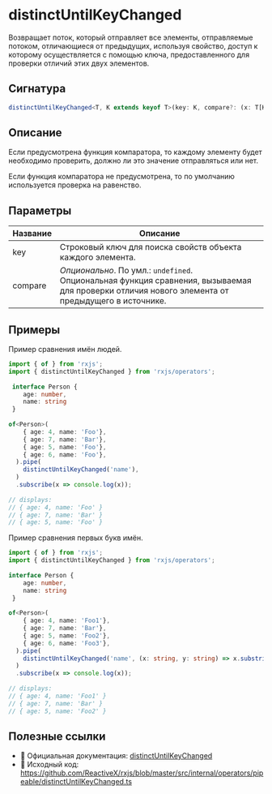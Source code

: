 # distinctUntilKeyChanged

Возвращает поток, который отправляет все элементы, отправляемые потоком, отличающиеся от предыдущих, используя свойство, доступ к которому осуществляется с помощью ключа, предоставленного для проверки отличий этих двух элементов.

## Сигнатура

```typescript
distinctUntilKeyChanged<T, K extends keyof T>(key: K, compare?: (x: T[K], y: T[K]) => boolean): MonoTypeOperatorFunction<T>distinctUntilKeyChanged<T, K extends keyof T>(key: K, compare?: (x: T[K], y: T[K]) => boolean): MonoTypeOperatorFunction<T>
```

## Описание

Если предусмотрена функция компаратора, то каждому элементу будет необходимо проверить, должно ли это значение отправляться или нет.

Если функция компаратора не предусмотрена, то по умолчанию используется проверка на равенство.

## Параметры

| Название | Описание |
|-|-|
| key | Строковый ключ для поиска свойств объекта каждого элемента. |
| compare | *Опционально*. По умл.: `undefined`.<br> Опциональная функция сравнения, вызываемая для проверки отличия нового элемента от предыдущего в источнике. |

## Примеры

Пример сравнения имён людей.

```typescript
import { of } from 'rxjs';
import { distinctUntilKeyChanged } from 'rxjs/operators';
 
 interface Person {
    age: number,
    name: string
 }
 
of<Person>(
    { age: 4, name: 'Foo'},
    { age: 7, name: 'Bar'},
    { age: 5, name: 'Foo'},
    { age: 6, name: 'Foo'},
  ).pipe(
    distinctUntilKeyChanged('name'),
  )
  .subscribe(x => console.log(x));
 
// displays:
// { age: 4, name: 'Foo' }
// { age: 7, name: 'Bar' }
// { age: 5, name: 'Foo' }
```

Пример сравнения первых букв имён.

```typescript
import { of } from 'rxjs';
import { distinctUntilKeyChanged } from 'rxjs/operators';
 
interface Person {
    age: number,
    name: string
 }
 
of<Person>(
    { age: 4, name: 'Foo1'},
    { age: 7, name: 'Bar'},
    { age: 5, name: 'Foo2'},
    { age: 6, name: 'Foo3'},
  ).pipe(
    distinctUntilKeyChanged('name', (x: string, y: string) => x.substring(0, 3) === y.substring(0, 3)),
  )
  .subscribe(x => console.log(x));
 
// displays:
// { age: 4, name: 'Foo1' }
// { age: 7, name: 'Bar' }
// { age: 5, name: 'Foo2' }
```

## Полезные ссылки

- 📰 Официальная документация: [distinctUntilKeyChanged](https://rxjs.dev/api/operators/distinctUntilKeyChanged)
- 📁 Исходный код: https://github.com/ReactiveX/rxjs/blob/master/src/internal/operators/pipeable/distinctUntilKeyChanged.ts
